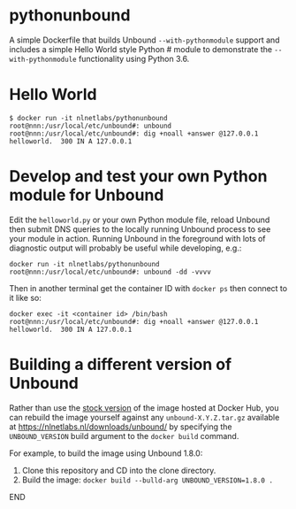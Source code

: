 # pythonunbound
A simple Dockerfile that builds Unbound `--with-pythonmodule` support and includes a simple Hello World style Python # module to demonstrate the `--with-pythonmodule` functionality using Python 3.6.

# Hello World
```
$ docker run -it nlnetlabs/pythonunbound
root@nnn:/usr/local/etc/unbound#: unbound
root@nnn:/usr/local/etc/unbound#: dig +noall +answer @127.0.0.1
helloworld.  300 IN A 127.0.0.1
```

# Develop and test your own Python module for Unbound
Edit the `helloworld.py` or your own Python module file, reload Unbound then submit DNS queries to the locally running Unbound process to see your module in action. Running Unbound in the foreground with lots of diagnostic output will probably be useful while developing, e.g.:

```
docker run -it nlnetlabs/pythonunbound
root@nnn:/usr/local/etc/unbound#: unbound -dd -vvvv
```

Then in another terminal get the container ID with `docker ps` then connect to it like so:
```
docker exec -it <container id> /bin/bash
root@nnn:/usr/local/etc/unbound#: dig +noall +answer @127.0.0.1
helloworld.  300 IN A 127.0.0.1
```

# Building a different version of Unbound
Rather than use the [stock version](https://cloud.docker.com/u/nlnetlabs/repository/docker/nlnetlabs/pythonunbound) of the image hosted at Docker Hub, you can rebuild the image yourself against any `unbound-X.Y.Z.tar.gz` available at https://nlnetlabs.nl/downloads/unbound/ by specifying the `UNBOUND_VERSION` build argument to the `docker build` command.

For example, to build the image using Unbound 1.8.0:

1. Clone this repository and CD into the clone directory.
2. Build the image: `docker build --bulld-arg UNBOUND_VERSION=1.8.0 .`

END
